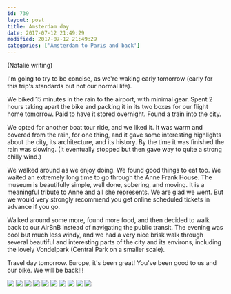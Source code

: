 ```yaml
---
id: 739
layout: post
title: Amsterdam day
date: 2017-07-12 21:49:29
modified: 2017-07-12 21:49:29
categories: ['Amsterdam to Paris and back']
---
```


(Natalie writing)

I'm going to try to be concise, as we're waking early tomorrow (early for this trip's standards but not our normal life). 

We biked 15 minutes in the rain to the airport, with minimal gear. Spent 2 hours taking apart the bike and packing it in its two boxes for our flight home tomorrow. Paid to have it stored overnight. Found a train into the city. 

We opted for another boat tour ride, and we liked it. It was warm and covered from the rain, for one thing, and it gave some interesting highlights about the city, its architecture, and its history. By the time it was finished the rain was slowing. (It eventually stopped but then gave way to quite a strong chilly wind.)

We walked around as we enjoy doing. We found good things to eat too. We waited an extremely long time to go through the Anne Frank House. The museum is beautifully simple, well done, sobering, and moving. It is a meaningful tribute to Anne and all she represents. We are glad we went. But we would very strongly recommend you get online scheduled tickets in advance if you go.

Walked around some more, found more food, and then decided to walk back to our AirBnB instead of navigating the public transit. The evening was cool but much less windy, and we had a very nice brisk walk through several beautiful and interesting parts of the city and its environs, including the lovely Vondelpark (Central Park on a smaller scale).

Travel day tomorrow. Europe, it's been great! You've been good to us and our bike. We will be back!!!

![](https://whitingpt.files.wordpress.com/2017/07/img_20170712_094606627.jpg)
![](https://whitingpt.files.wordpress.com/2017/07/img_20170712_102816473.jpg)
![](https://whitingpt.files.wordpress.com/2017/07/img_20170712_130341274.jpg)
![](https://whitingpt.files.wordpress.com/2017/07/img_20170712_115750462.jpg)
![](https://whitingpt.files.wordpress.com/2017/07/img_20170712_134059810_hdr1.jpg)
![](https://whitingpt.files.wordpress.com/2017/07/img_20170712_133537565.jpg)
![](https://whitingpt.files.wordpress.com/2017/07/img_20170712_185918281_hdr.jpg)
![](https://whitingpt.files.wordpress.com/2017/07/img_20170712_201914133_hdr.jpg)
![](https://whitingpt.files.wordpress.com/2017/07/img_20170712_211248393_hdr.jpg)
![](https://whitingpt.files.wordpress.com/2017/07/img_20170712_213807559_hdr1.jpg)
